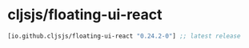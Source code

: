 # cljsjs/floating-ui-react

[](dependency)
```clojure
[io.github.cljsjs/floating-ui-react "0.24.2-0"] ;; latest release
```
[](/dependency)
